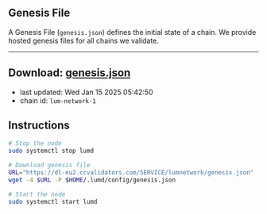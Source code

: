 ## Genesis File
A Genesis File (`genesis.json`) defines the initial state of a chain. We provide hosted genesis files for all chains we validate.

---
**Download: [genesis.json](https://dl-eu2.ccvalidators.com/SERVICE/lumnetwork/genesis.json)**
---

- last updated: Wed Jan 15 2025 05:42:50
- chain id: `lum-network-1`

## Instructions
```sh
# Stop the node
sudo systemctl stop lumd

# Download genesis file
URL="https://dl-eu2.ccvalidators.com/SERVICE/lumnetwork/genesis.json"
wget -4 $URL -P $HOME/.lumd/config/genesis.json

# Start the node
sudo systemctl start lumd
```
